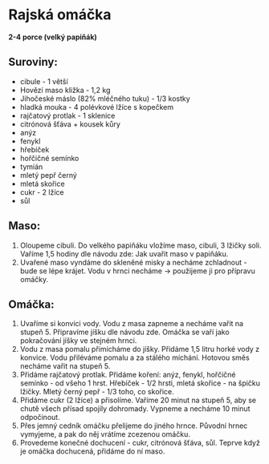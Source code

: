 # Rajská omáčka

**2-4 porce (velký papiňák)**

## Suroviny:
- cibule - 1 větší
- Hovězí maso kližka - 1,2 kg
- Jihočeské máslo (82% mléčného tuku) - 1/3 kostky
- hladká mouka - 4 polévkové lžíce s kopečkem
- rajčatový protlak - 1 sklenice
- citrónová šťáva + kousek kůry
- anýz
- fenykl
- hřebíček
- hořčičné semínko
- tymián
- mletý pepř černý
- mletá skořice
- cukr - 2 lžíce
- sůl

## Maso:
1. Oloupeme cibuli. Do velkého papiňáku vložíme maso, cibuli, 3 lžičky soli. Vaříme 1,5 hodiny dle návodu zde: Jak uvařit maso v papiňáku.
2. Uvařené maso vyndáme do skleněné misky a necháme zchladnout - bude se lépe krájet. Vodu v hrnci necháme -> použijeme ji pro přípravu omáčky.

## Omáčka:
1. Uvaříme si konvici vody. Vodu z masa zapneme a necháme vařit na stupeň 5. Připravíme jíšku dle návodu zde. Omáčka se vaří jako pokračování jíšky ve stejném hrnci.
2. Vodu z masa pomalu přimícháme do jíšky. Přidáme 1,5 litru horké vody z konvice. Vodu přiléváme pomalu a za stálého míchání. Hotovou směs necháme vařit na stupeň 5.
3. Přidáme rajčatový protlak. Přidáme koření: anýz, fenykl, hořčičné semínko - od všeho 1 hrst. Hřebíček - 1/2 hrsti, mletá skořice - na špičku lžičky. Mletý černý pepř - 1/3 toho, co skořice.
4. Přidáme cukr (2 lžíce) a přisolíme. Vaříme 20 minut na stupeň 5, aby se chutě všech přísad spojily dohromady. Vypneme a necháme 10 minut odpočinout.
5. Přes jemný cedník omáčku přelijeme do jiného hrnce. Původní hrnec vymyjeme, a pak do něj vrátíme zcezenou omáčku.
6. Provedeme konečné dochucení - cukr, citrónová šťáva, sůl. Teprve když je omáčka dochucená, přidáme do ní maso.
